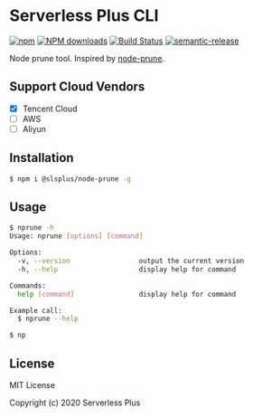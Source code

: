 # Serverless Plus CLI

[![npm](https://img.shields.io/npm/v/@slsplus/node-prune)](http://www.npmtrends.com/@slsplus/node-prune)
[![NPM downloads](http://img.shields.io/npm/dm/@slsplus/node-prune.svg?style=flat-square)](http://www.npmtrends.com/@slsplus/node-prune)
[![Build Status](https://github.com/serverless-plus/node-prune/workflows/Release/badge.svg?branch=master)](https://github.com/serverless-plus/node-prune/actions?query=workflow:Release+branch:master)
[![semantic-release](https://img.shields.io/badge/%20%20%F0%9F%93%A6%F0%9F%9A%80-semantic--release-e10079.svg)](https://github.com/semantic-release/semantic-release)

Node prune tool. Inspired by [node-prune](https://github.com/tj/node-prune).

## Support Cloud Vendors

- [x] Tencent Cloud
- [ ] AWS
- [ ] Aliyun

## Installation

```bash
$ npm i @slsplus/node-prune -g
```

## Usage

```bash
$ nprune -h
Usage: nprune [options] [command]

Options:
  -v, --version                 output the current version
  -h, --help                    display help for command

Commands:
  help [command]                display help for command

Example call:
  $ nprune --help
```


```bash
$ np
```

## License

MIT License

Copyright (c) 2020 Serverless Plus
